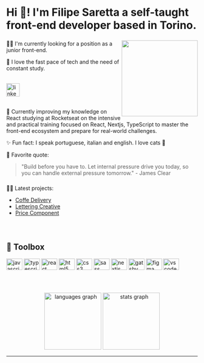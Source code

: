

<h1 align="left">Hi 👋! I'm Filipe Saretta a self-taught  front-end developer based in Torino.</h1>

###


###

<img align="right" height="200" src="https://res.cloudinary.com/lettering/image/upload/v1662755287/Gatinho_1_salv2s.png"  />

###

👨‍💻 I'm currently looking for a position as a junior front-end.

🚀 I love the fast pace of tech and the need of constant study.

</br>


<div align="left">
  <a href="https://www.linkedin.com/in/filipe-saretta/" target="_blank">
    <img src="https://img.shields.io/static/v1?message=LinkedIn&logo=linkedin&label=&color=0077B5&logoColor=white&labelColor=&style=for-the-badge" height="35" alt="linkedin logo"  />
  </a>
</div>

</br>

🧐 Currently improving my knowledge on React studying at Rocketseat on the intensive and practical training focused on React, Nextjs, TypeScript to master the front-end ecosystem and prepare for real-world challenges.

✨ Fun fact: I speak portuguese, italian and english. I love cats 💖

💭 Favorite quote:

 > "Build before you have to. Let internal pressure drive you today, so you can handle external pressure tomorrow." - James Clear


###

👨‍💻 Latest projects:

- [Coffe Delivery](https://github.com/filipesaretta/coffeeDelivery)
- [Lettering Creative](http://letteringcreative.com/)
- [Price Component](https://github.com/filipesaretta/price-component)

###

<br clear="both">

## 🧰 Toolbox


<div align="left">
  <img src="https://cdn.jsdelivr.net/gh/devicons/devicon/icons/javascript/javascript-original.svg" height="30" width="42" alt="javascript logo"  />
  <img src="https://cdn.jsdelivr.net/gh/devicons/devicon/icons/typescript/typescript-original.svg" height="30" width="42" alt="typescript logo"  />
  <img src="https://cdn.jsdelivr.net/gh/devicons/devicon/icons/react/react-original.svg" height="30" width="42" alt="react logo"  />
  <img src="https://cdn.jsdelivr.net/gh/devicons/devicon/icons/html5/html5-original.svg" height="30" width="42" alt="html5 logo"  />
  <img src="https://cdn.jsdelivr.net/gh/devicons/devicon/icons/css3/css3-original.svg" height="30" width="42" alt="css3 logo"  />
  <img src="https://cdn.jsdelivr.net/gh/devicons/devicon/icons/sass/sass-original.svg" height="30" width="42" alt="sass logo"  />
  <img src="https://cdn.jsdelivr.net/gh/devicons/devicon/icons/nextjs/nextjs-original.svg" height="30" width="42" alt="nextjs logo"  />
  <img src="https://cdn.jsdelivr.net/gh/devicons/devicon/icons/gatsby/gatsby-original.svg" height="30" width="42" alt="gatsby logo"  />
  <img src="https://cdn.jsdelivr.net/gh/devicons/devicon/icons/figma/figma-original.svg" height="30" width="42" alt="figma logo"  />
  <img src="https://cdn.jsdelivr.net/gh/devicons/devicon/icons/vscode/vscode-original.svg" height="30" width="42" alt="vscode logo"  />
</div>

###

</br>
</br>

<div align="center">
 
 <img src="https://github-readme-stats.vercel.app/api/top-langs?locale=en&hide_title=false&layout=compact&card_width=320&langs_count=5&theme=rose_pine&hide_border=false&username=filipesaretta" height="150" alt="languages graph"  />
 <img src="https://github-readme-stats.vercel.app/api?hide_title=false&hide_rank=false&show_icons=true&include_all_commits=true&count_private=true&disable_animations=false&theme=rose_pine&locale=en&hide_border=true&username=filipesaretta" height="150" alt="stats graph"  />
<br clear="both">
</div>

-----


 

###
